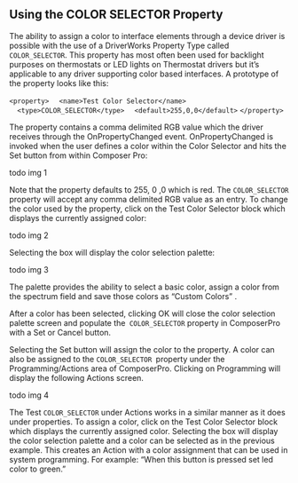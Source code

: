 ## Using the COLOR SELECTOR Property

The ability to assign a color to interface elements through a device driver is possible with the use of a DriverWorks Property Type called `COLOR_SELECTOR`. This property has most often been used for backlight purposes on thermostats or LED lights on Thermostat drivers but it’s applicable to any driver supporting color based interfaces. A prototype of the property looks like this:

`<property>`
`  <name>Test Color Selector</name>`
`  <type>COLOR_SELECTOR</type>`
`  <default>255,0,0</default>`
`</property>`

The property contains a comma delimited RGB value which the driver receives through the OnPropertyChanged event. OnPropertyChanged is invoked when the user defines a color within the Color Selector and hits the Set button from within Composer Pro:

todo img 1

Note that the property defaults to 255, 0 ,0 which is red. The `COLOR_SELECTOR` property will accept any comma delimited RGB value as an entry. To change the color used by the property, click on the Test Color Selector block which displays the currently assigned color:

todo img 2

Selecting the box will display the color selection palette:

todo img 3

The palette provides the ability to select a basic color, assign a color from the spectrum field and save those colors as “Custom Colors” .

After a color has been selected, clicking OK will close the color selection palette screen and populate the` COLOR_SELECTOR` property in ComposerPro with a Set or Cancel button.

Selecting the Set button will assign the color to the property. A color can also be assigned to the `COLOR_SELECTOR `property under the Programming/Actions area of ComposerPro. Clicking on Programming will display the following Actions screen.

todo img 4

The Test `COLOR_SELECTOR` under Actions works in a similar manner as it does under properties. To assign a color, click on the Test Color Selector block which displays the currently assigned color. Selecting the box will display the color selection palette and a color can be selected as in the previous example. 
This creates an Action with a color assignment that can be used in system programming. For example: “When this button is pressed set led color to green.”

